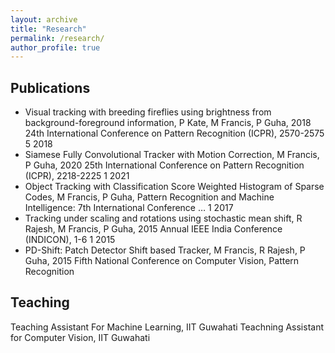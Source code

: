 ```yaml
---
layout: archive
title: "Research"
permalink: /research/
author_profile: true
---
```


## Publications
<ul>
  <li>
Visual tracking with breeding fireflies using brightness from background-foreground information, P Kate, M Francis, P Guha, 2018 24th International Conference on Pattern Recognition (ICPR), 2570-2575 5 2018</li>
<li>Siamese Fully Convolutional Tracker with Motion Correction, M Francis, P Guha, 2020 25th International Conference on Pattern Recognition (ICPR), 2218-2225 1 2021</li>
<li>Object Tracking with Classification Score Weighted Histogram of Sparse Codes, M Francis, P Guha, Pattern Recognition and Machine Intelligence: 7th International Conference … 1 2017</li>
<li>Tracking under scaling and rotations using stochastic mean shift, R Rajesh, M Francis, P Guha, 2015 Annual IEEE India Conference (INDICON), 1-6 1 2015</li>
<li>PD-Shift: Patch Detector Shift based Tracker, M Francis, R Rajesh, P Guha, 2015 Fifth National Conference on Computer Vision, Pattern Recognition </li>
</ul>

## Teaching
Teaching Assistant For Machine Learning, IIT Guwahati
Teachning Assistant for Computer Vision, IIT Guwahati
